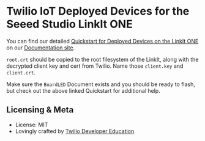 # Twilio IoT Deployed Devices for the Seeed Studio LinkIt ONE

You can find our detailed [Quickstart for Deployed Devices on the LinkIt ONE](https://www.twilio.com/docs/quickstart/deployed-devices/mqtt-linkit-one-sync-deployed-devices) on our [Documentation site](https://www.twilio.com/docs).

`root.crt` should be copied to the root filesystem of the LinkIt, along with the decrypted client key and cert from Twilio.  Name those `client.key` and `client.crt`.

Make sure the `BoardLED` Document exists and you should be ready to flash, but check out the above linked Quickstart for additional help.

## Licensing & Meta

* License: MIT
* Lovingly crafted by [Twilio Developer Education](https://www.twilio.com/docs)